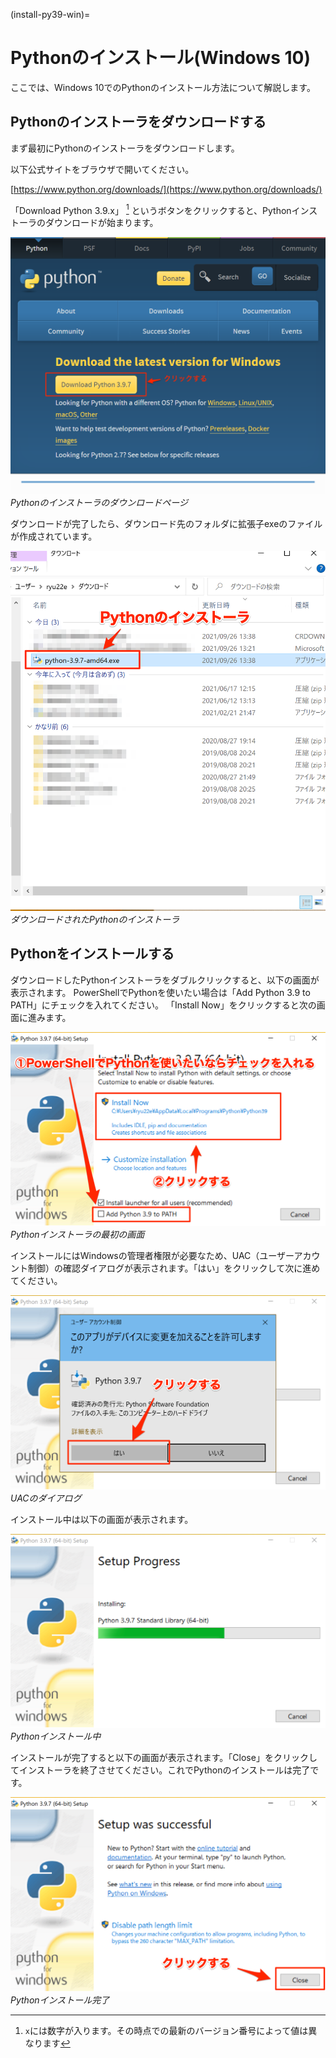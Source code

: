 (install-py39-win)=

# Pythonのインストール(Windows 10)
ここでは、Windows 10でのPythonのインストール方法について解説します。

## Pythonのインストーラをダウンロードする
まず最初にPythonのインストーラをダウンロードします。

以下公式サイトをブラウザで開いてください。

[https://www.python.org/downloads/](https://www.python.org/downloads/)

「Download Python 3.9.x」 [^1] というボタンをクリックすると、Pythonインストーラのダウンロードが始まります。

[^1]: `x`には数字が入ります。その時点での最新のバージョン番号によって値は異なります

![Pythonのインストーラのダウンロードページ](./python-installer-download-page-for-win.png "Pythonのインストーラのダウンロードページ")
*Pythonのインストーラのダウンロードページ*

ダウンロードが完了したら、ダウンロード先のフォルダに拡張子exeのファイルが作成されています。

![ダウンロードされたPythonのインストーラ](./downloaded-python-installer-for-win.png "ダウンロードされたPythonのインストーラ")
*ダウンロードされたPythonのインストーラ*

## Pythonをインストールする
ダウンロードしたPythonインストーラをダブルクリックすると、以下の画面が表示されます。
PowerShellでPythonを使いたい場合は「Add Python 3.9 to PATH」にチェックを入れてください。
「Install Now」をクリックすると次の画面に進みます。

![Pythonインストーラの最初の画面](./setup-python-for-win-1.png "Pythonインストーラの最初の画面")
*Pythonインストーラの最初の画面*

インストールにはWindowsの管理者権限が必要なため、UAC（ユーザーアカウント制御）の確認ダイアログが表示されます。「はい」をクリックして次に進めてください。

![UACのダイアログ](./setup-python-for-win-2.png "UACのダイアログ")
*UACのダイアログ*

インストール中は以下の画面が表示されます。

![Pythonインストール中](./setup-python-for-win-3.png "Pythonインストール中")
*Pythonインストール中*

インストールが完了すると以下の画面が表示されます。「Close」をクリックしてインストーラを終了させてください。これでPythonのインストールは完了です。

![Pythonインストール完了](./setup-python-for-win-4.png "Pythonインストール完了")
*Pythonインストール完了*
